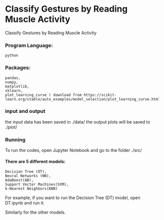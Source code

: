 # Classify Gestures by Reading Muscle Activity
Classify Gestures by Reading Muscle Activity


###  Program Language:
	python
	
### Packages: 
	pandas,
	numpy,
	matplotlib,
	sklearn,
	plot_learning_curve ( download from https://scikit-learn.org/stable/auto_examples/model_selection/plot_learning_curve.html)

### input and output
the input data has been saved in ./data/
the output plots will be saved to ./plot/


### Running

To run the codes, open Jupyter Notebook and go to the folder ./src/

#### There are 5 different models:
	Decision Tree (DT),
	Neural Networks (NN),
	AdaBoost(AB),
	Support Vector Machines(SVM),
	k-Nearest Neighbors(KNN)

For example, if you want to run the Decision Tree (DT) model, open DT.ipynb and run it.

Similarly for the other models.